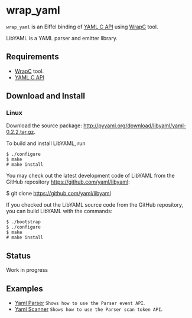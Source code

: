 # wrap_yaml
`wrap_yaml` is an Eiffel binding of [YAML C API](https://github.com/yaml/libyaml) 
using [WrapC](https://github.com/eiffel-wrap-c/WrapC) tool.

LibYAML is a YAML parser and emitter library.


## Requirements 

*  [WrapC](https://github.com/eiffel-wrap-c/WrapC) tool.
*  [YAML C API](https://github.com/yaml/libyaml)


## Download and  Install

### Linux

Download the source package: http://pyyaml.org/download/libyaml/yaml-0.2.2.tar.gz.

To build and install LibYAML, run

	$ ./configure
	$ make
	# make install

You may check out the latest development code of LibYAML from the GitHub repository https://github.com/yaml/libyaml:

$ git clone https://github.com/yaml/libyaml

If you checked out the LibYAML source code from the GitHub repository, you can build LibYAML with the commands:

	$ ./bootstrap
	$ ./configure
	$ make
	# make install
	

## Status

Work in progress


## Examples

* [Yaml Parser](examples/parser)   `Shows how to use the Parser event API`.
* [Yaml Scanner](examples/scanner)  `Shows how to use the Parser scan token API`.

